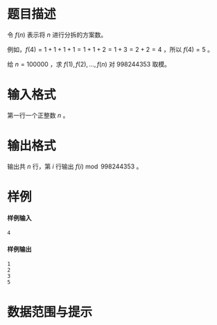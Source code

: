 
# 题目描述

令 $f(n)$ 表示将 $n$ 进行分拆的方案数。

例如，$f(4) = 1 + 1 + 1 + 1 = 1 + 1 + 2 = 1 + 3 = 2 + 2 = 4$ ，所以 $f(4) = 5$ 。

给 $n = 100000$ ，求 $f(1), f(2), ..., f(n)$ 对 $998244353$ 取模。

# 输入格式

第一行一个正整数 $n$ 。

# 输出格式

输出共 $n$ 行，第 $i$ 行输出 $f(i) \bmod 998244353$ 。

# 样例

#### 样例输入

```plain
4
```

#### 样例输出

```plain
1
2
3
5
```


# 数据范围与提示




